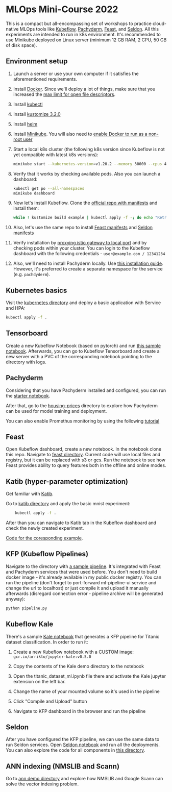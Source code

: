 # MLOps Mini-Course 2022

This is a compact but all-encompassing set of workshops to practice cloud-native MLOps tools like [Kubeflow](https://www.kubeflow.org/), [Pachyderm](https://www.pachyderm.com/), [Feast](https://feast.dev/), and [Seldon](https://www.seldon.io). All this experiments are intended to run in k8s environment. It's recommended to use Minikube deployed on Linux server (minimum 12 GB RAM, 2 CPU, 50 GB of disk space).

## Environment setup

1. Launch a server or use your own computer if it satisfies the aforementioned requirements.

2. Install [Docker](https://www.digitalocean.com/community/tutorials/how-to-install-and-use-docker-on-ubuntu-20-04). Since we'll deploy a lot of things, make sure that you increased the [max limit for open file descriptors](https://github.com/kubeflow/manifests/issues/2087#issuecomment-1101482095).

2. Install [kubectl](https://kubernetes.io/docs/tasks/tools/install-kubectl-linux/)

3. Install [kustomize 3.2.0](https://github.com/kubernetes-sigs/kustomize/releases/tag/v3.2.0)

4. Install [helm](https://helm.sh/docs/intro/install)

5. Install [Minikube](https://minikube.sigs.k8s.io/docs/start/). You will also need to [enable Docker to run as a non-root user](https://docs.docker.com/engine/security/rootless/)

6. Start a local k8s cluster (the following k8s version since Kubeflow is not yet compatible with latest k8s versions):

    ```bash
    minikube start --kubernetes-version=v1.20.2 --memory 30000 --cpus 4
    ```

7. Verify that it works by checking available pods. Also you can launch a dashboard:

    ```bash
    kubectl get po --all-namespaces
    minikube dashboard
    ```

8. Now let's install Kubeflow. Clone the [official repo with manifests](https://github.com/kubeflow/manifests) and install them:

    ```bash
    while ! kustomize build example | kubectl apply -f -; do echo "Retrying to apply resources"; sleep 10; done
    ```

9. Also, let's use the same repo to install [Feast manifests](https://github.com/kubeflow/manifests/tree/master/contrib/feast) and [Seldon manifests](https://github.com/kubeflow/manifests/tree/master/contrib/seldon)

10. Verify installation by [proxying istio gateway to local port](https://www.kubeflow.org/docs/components/central-dash/overview) and by checking pods within your cluster. You can login to the Kubeflow dashboard with the following credentials - `user@example.com / 12341234`

11. Also, we'll need to install Pachyderm locally. Use [this installation guide](https://www.google.com/url?q=https://docs.pachyderm.com/latest/getting-started/local-installation&sa=D&source=editors&ust=1655296135088959&usg=AOvVaw1Lel4BjoQ4hHS93eZQbniC). However, it's preferred to create a separate namespace for the service (e.g. `pachdyderm`).

## Kubernetes basics

Visit the [kubernetes directory](kubernetes/) and deploy a basic application with Service and HPA:

```bash
kubectl apply -f .
```

## Tensorboard

Create a new Kubeflow Notebook (based on pytorch) and run [this sample notebook](kubeflow/tensorboard/). Afterwards, you can go to Kubeflow Tensorboard and create a new server with a PVC of the corresponding notebook pointing to the directory with logs.

## Pachyderm

Considering that you have Pachyderm installed and configured, you can run the [starter notebook](pachyderm/).

After that, go to the [housing-prices](pachyderm/housing-prices/) directory to explore how Pachyderm can be used for model training and deployment.

You can also enable Promethus monitoring by using the following [tutorial](https://docs.pachyderm.com/latest/deploy-manage/deploy/prometheus/)

## Feast

Open Kubeflow dashboard, create a new notebook. In the notebook clone this repo. Navigate to [feast directory](feast/). Current code will use local files and registry, but it can be replaced with s3 or gcs. Run the notebook to see how Feast provides ability to query features both in the offline and online modes.

## Katib (hyper-parameter optimization)

Get familiar with [Katib](https://www.kubeflow.org/docs/components/katib/experiment).

Go to [katib directory](kubeflow/katib/) and apply the basic mnist experiment:

```bash
    kubectl apply -f .
```

After than you can navigate to Katib tab in the Kubeflow dashboard and check the newly created experiment.

[Code for the coresponding example](https://github.com/kubeflow/katib/tree/master/examples/v1beta1/trial-images/pytorch-mnist).

## KFP (Kubeflow Pipelines)

Navigate to the directory with [a sample pipeline](kubeflow/kfp/). It's integrated with Feast and Pachyderm services that were used before. You don't need to build docker image - it's already available in my public docker registry. You can run the pipeline (don't forget to port-forward ml-pipeline-ui service and change the url to localhost) or just compile it and upload it manually afterwards (disregard connection error - pipeline archive will be generated anyway):

```bash
python pipeline.py
```

## Kubeflow Kale

There's a sample [Kale notebook](kubeflow/kale/) that generates a KFP pipeline for Titanic dataset classification. In order to run it:

1. Create a new Kubeflow notebook with a CUSTOM image: `gcr.io/arrikto/jupyter-kale:v0.5.0`

2. Copy the contents of the Kale demo directory to the notebook

3. Open the titanic_dataset_ml.ipynb file there and activate the Kale jupyter extension on the left bar.

4. Change the name of your mounted volume so it's used in the pipeline

5. Click "Compile and Upload" button

6. Navigate to KFP dashboard in the browser and run the pipeline


## Seldon

After you have configured the KFP pipeline, we can use the same data to run Seldon services. Open [Seldon notebook](seldon/) and run all the deployments. You can also explore the code for all components in [this directory](seldon/src/).


## ANN indexing (NMSLIB and Scann)

Go to [ann demo directory](ann/) and explore how NMSLIB and Google Scann can solve the vector indexing problem.
